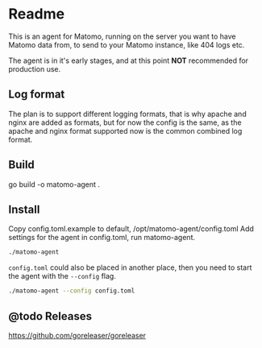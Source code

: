 # Readme

This is an agent for Matomo, running on the server you want to have Matomo data from, to send to your Matomo instance, like 404 logs etc.

The agent is in it's early stages, and at this point **NOT** recommended for production use.



## Log format

The plan is to support different logging formats, that is why apache and nginx
are added as formats, but for now the config is the same, as the apache and
nginx format supported now is the common combined log format.

## Build

go build -o matomo-agent .

## Install

Copy config.toml.example to default, /opt/matomo-agent/config.toml
Add settings for the agent in config.toml, run matomo-agent.

```sh
./matomo-agent
```

`config.toml` could also be placed in another place, then you need to start
the agent with the `--config` flag.

```sh
./matomo-agent --config config.toml
```

## @todo Releases

<https://github.com/goreleaser/goreleaser>